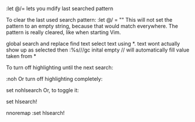 :let @/= lets you mdify last searched pattern

To clear the last used search pattern:
:let @/ = ""
This will not set the pattern to an empty string, because that would match everywhere. The pattern is really cleared, like when starting Vim.

global search and replace
find text
select text using *. text wont actually show up as selected
then :%s//<will replace>/gc
inital empty // will automatically fill value  taken from *

To turn off highlighting until the next search:

:noh
Or turn off highlighting completely:

set nohlsearch
Or, to toggle it:

set hlsearch!

nnoremap <F3> :set hlsearch!<CR>


